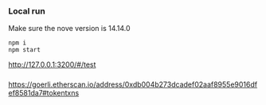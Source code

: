 ### Local run
Make sure the nove version is 14.14.0

```
npm i
npm start
```

http://127.0.0.1:3200/#/test


###
https://goerli.etherscan.io/address/0xdb004b273dcadef02aaf8955e9016dfef8581da7#tokentxns